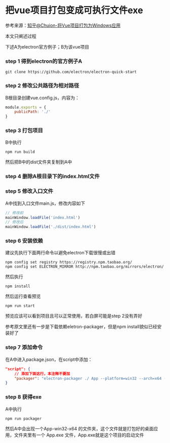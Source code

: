 # 把vue项目打包变成可执行文件exe

参考来源：[知乎@Chuion-将Vue项目打包为Windows应用](https://zhuanlan.zhihu.com/p/59765568)

本文只阐述过程

下述A为electron官方例子；B为该vue项目

### step 1 得到electron的官方例子A

```shell
git clone https://github.com/electron/electron-quick-start 
```

### step 2 修改公共路径为相对路径

B根目录创建vue.config.js，内容为：

```javascript
module.exports = {
    publicPath: './'
}
```

### step 3 打包项目

B中执行

```shell
npm run build
```

然后把B中的dist文件夹复制到A中

### step 4 删除A根目录下的index.html文件

### step 5 修改入口文件

A中找到入口文件main.js，修改内容如下

```javascript
// 修改前
mainWindow.loadFile('index.html')
// 修改后
mainWindow.loadFile('./dist/index.html')
```

### step 6 安装依赖

建议先执行下面两行命令以避免electron下载很慢或出错

```shell
npm config set registry https://registry.npm.taobao.org/
npm config set ELECTRON_MIRROR http://npm.taobao.org/mirrors/electron/
```

然后执行

```shell
npm install
```

然后运行查看预览

```shell
npm run start
```

预览应该可以看到项目且可以正常使用，若白屏可能是step 2没有弄好

参考原文里还有一步是下载依赖eletron-packager，但是npm install貌似已经安装好了

### step 7 添加命令

在A中进入package.json，在script中添加：

```json
"script": {
    // 添加下面这行，本注释不要加
    "packager": "electron-packager ./ App --platform=win32 --arch=x64 --overwrite"
}
```

### step 8 获得exe

A中执行

```shell
npm run packager
```

然后A中会出现一个App-win32-x64 的文件夹，这个文件就是打包好的桌面应用，文件夹里有一个 App.exe 文件，App.exe就是这个项目的启动文件